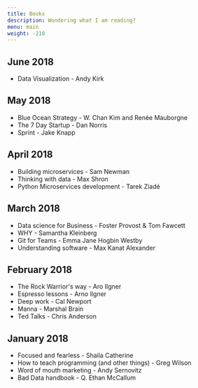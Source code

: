 ```yaml
---
title: Books
description: Wondering what I am reading?
menu: main
weight: -210
---
```


## June 2018

* Data Visualization - Andy Kirk

## May 2018

* Blue Ocean Strategy - W. Chan Kim and Renée Mauborgne
* The 7 Day Startup - Dan Norris
* Sprint - Jake Knapp

## April 2018

* Building microservices - Sam Newman
* Thinking with data - Max Shron
* Python Microservices development - Tarek Ziadé

## March 2018

* Data science for Business - Foster Provost & Tom Fawcett
* WHY - Samantha Kleinberg
* Git for Teams - Emma Jane Hogbin Westby
* Understanding software - Max Kanat Alexander

## February 2018

* The Rock Warrior's way - Aro Ilgner
* Espresso lessons - Arno Ilgner
* Deep work - Cal Newport
* Manna - Marshal Brain
* Ted Talks - Chris Anderson

## January 2018

* Focused and fearless - Shaila Catherine
* How to teach programming (and other things) - Greg Wilson
* Word of mouth marketing - Andy Sernovitz
* Bad Data handbook - Q. Ethan McCallum
